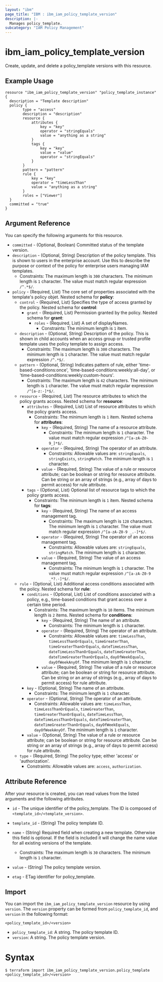 ```yaml
---
layout: "ibm"
page_title: "IBM : ibm_iam_policy_template_version"
description: |-
  Manages policy_template.
subcategory: "IAM Policy Management"
---
```


# ibm_iam_policy_template_version

Create, update, and delete a policy_template versions with this resource.

## Example Usage

```hcl
resource "ibm_iam_policy_template_version" "policy_template_instance" {
  description = "Template description"
  policy {
		type = "access"
		description = "description"
		resource {
			attributes {
				key = "key"
				operator = "stringEquals"
				value = "anything as a string"
			}
			tags {
				key = "key"
				value = "value"
				operator = "stringEquals"
			}
		}
		pattern = "pattern"
		rule {
			key = "key"
			operator = "timeLessThan"
			value = "anything as a string"
		}
		roles = ["Viewer"]
  }
  committed = "true"
}
```

## Argument Reference

You can specify the following arguments for this resource.

* `committed` - (Optional, Boolean) Committed status of the template version.
* `description` - (Optional, String) Description of the policy template. This is shown to users in the enterprise account. Use this to describe the purpose or context of the policy for enterprise users managing IAM templates.
  * Constraints: The maximum length is `300` characters. The minimum length is `1` character. The value must match regular expression `/^.*$/`.
* `policy` - (Required, List) The core set of properties associated with the template's policy objet.
Nested schema for **policy**:
	* `control` - (Required, List) Specifies the type of access granted by the policy.
	Nested schema for **control**:
		* `grant` - (Required, List) Permission granted by the policy.
		Nested schema for **grant**:
			* `roles` - (Required, List) A set of displayNames.
			  * Constraints: The minimum length is `1` item.
	* `description` - (Optional, String) Description of the policy. This is shown in child accounts when an access group or trusted profile template uses the policy template to assign access.
	  * Constraints: The maximum length is `300` characters. The minimum length is `1` character. The value must match regular expression `/^.*$/`.
	* `pattern` - (Optional, String) Indicates pattern of rule, either 'time-based-conditions:once', 'time-based-conditions:weekly:all-day', or 'time-based-conditions:weekly:custom-hours'.
	  * Constraints: The maximum length is `42` characters. The minimum length is `1` character. The value must match regular expression `/^[a-z:-]*$/`.
	* `resource` - (Required, List) The resource attributes to which the policy grants access.
	Nested schema for **resource**:
		* `attributes` - (Required, List) List of resource attributes to which the policy grants access.
		  * Constraints: The minimum length is `1` item.
		Nested schema for **attributes**:
			* `key` - (Required, String) The name of a resource attribute.
			  * Constraints: The minimum length is `1` character. The value must match regular expression `/^[a-zA-Z0-9_]*$/`.
			* `operator` - (Required, String) The operator of an attribute.
			  * Constraints: Allowable values are: `stringEquals`, `stringExists`, `stringMatch`. The minimum length is `1` character.
			* `value` - (Required, String) The value of a rule or resource attribute; can be boolean or string for resource attribute. Can be string or an array of strings (e.g., array of days to permit access) for rule attribute.
		* `tags` - (Optional, List) Optional list of resource tags to which the policy grants access.
		  * Constraints: The minimum length is `1` item.
		Nested schema for **tags**:
			* `key` - (Required, String) The name of an access management tag.
			  * Constraints: The maximum length is `128` characters. The minimum length is `1` character. The value must match regular expression `/^[a-zA-Z0-9 _.-]*$/`.
			* `operator` - (Required, String) The operator of an access management tag.
			  * Constraints: Allowable values are: `stringEquals`, `stringMatch`. The minimum length is `1` character.
			* `value` - (Required, String) The value of an access management tag.
			  * Constraints: The minimum length is `1` character. The value must match regular expression `/^[a-zA-Z0-9 _*?.-]*$/`.
	* `rule` - (Optional, List) Additional access conditions associated with the policy.
	Nested schema for **rule**:
		* `conditions` - (Optional, List) List of conditions associated with a policy, e.g., time-based conditions that grant access over a certain time period.
		  * Constraints: The maximum length is `10` items. The minimum length is `2` items.
		Nested schema for **conditions**:
			* `key` - (Required, String) The name of an attribute.
			  * Constraints: The minimum length is `1` character.
			* `operator` - (Required, String) The operator of an attribute.
			  * Constraints: Allowable values are: `timeLessThan`, `timeLessThanOrEquals`, `timeGreaterThan`, `timeGreaterThanOrEquals`, `dateTimeLessThan`, `dateTimeLessThanOrEquals`, `dateTimeGreaterThan`, `dateTimeGreaterThanOrEquals`, `dayOfWeekEquals`, `dayOfWeekAnyOf`. The minimum length is `1` character.
			* `value` - (Required, String) The value of a rule or resource attribute; can be boolean or string for resource attribute. Can be string or an array of strings (e.g., array of days to permit access) for rule attribute.
		* `key` - (Optional, String) The name of an attribute.
		  * Constraints: The minimum length is `1` character.
		* `operator` - (Optional, String) The operator of an attribute.
		  * Constraints: Allowable values are: `timeLessThan`, `timeLessThanOrEquals`, `timeGreaterThan`, `timeGreaterThanOrEquals`, `dateTimeLessThan`, `dateTimeLessThanOrEquals`, `dateTimeGreaterThan`, `dateTimeGreaterThanOrEquals`, `dayOfWeekEquals`, `dayOfWeekAnyOf`. The minimum length is `1` character.
		* `value` - (Optional, String) The value of a rule or resource attribute; can be boolean or string for resource attribute. Can be string or an array of strings (e.g., array of days to permit access) for rule attribute.
	* `type` - (Required, String) The policy type; either 'access' or 'authorization'.
	  * Constraints: Allowable values are: `access`, `authorization`.

## Attribute Reference

After your resource is created, you can read values from the listed arguments and the following attributes.

* `id` - The unique identifier of the policy_template. The ID is composed of `<template_id>/<template_version>`.
* `template_id` - (String) The policy template ID.
* `name` - (String) Required field when creating a new template. Otherwise this field is optional. If the field is included it will change the name value for all existing versions of the template.
  * Constraints: The maximum length is `30` characters. The minimum length is `1` character.
* `value` - (String) The policy template version.


* `etag` - ETag identifier for policy_template.

## Import

You can import the `ibm_iam_policy_template_version` resource by using `version`.
The `version` property can be formed from `policy_template_id`, and `version` in the following format:

```
<policy_template_id>/<version>
```
* `policy_template_id`: A string. The policy template ID.
* `version`: A string. The policy template version.

# Syntax
```
$ terraform import ibm_iam_policy_template_version.policy_template <policy_template_id>/<version>
```
